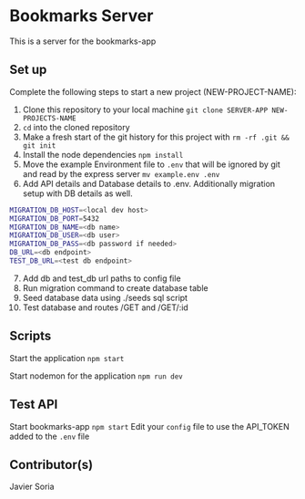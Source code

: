 # Bookmarks Server

This is a server for the bookmarks-app

## Set up

Complete the following steps to start a new project (NEW-PROJECT-NAME):

1. Clone this repository to your local machine `git clone SERVER-APP NEW-PROJECTS-NAME`
2. `cd` into the cloned repository
3. Make a fresh start of the git history for this project with `rm -rf .git && git init`
4. Install the node dependencies `npm install`
5. Move the example Environment file to `.env` that will be ignored by git and read by the express server `mv example.env .env`
6. Add API details and Database details to .env. Additionally migration setup with DB details as well. 

```bash
MIGRATION_DB_HOST=<local dev host>
MIGRATION_DB_PORT=5432
MIGRATION_DB_NAME=<db name>
MIGRATION_DB_USER=<db user>
MIGRATION_DB_PASS=<db password if needed>
DB_URL=<db endpoint>
TEST_DB_URL=<test db endpoint>
```
7. Add db and test_db url paths to config file
8. Run migration command to create database table
9. Seed database data using ./seeds sql script
10. Test database and routes /GET and /GET/:id

## Scripts

Start the application `npm start`

Start nodemon for the application `npm run dev`

## Test API

Start bookmarks-app `npm start`
Edit your `config` file to use the API_TOKEN added to the `.env` file

## Contributor(s)

Javier Soria